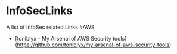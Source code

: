 # InfoSecLinks
A list of InfoSec related Links
#AWS

* [toniblyx - My Arsenal of AWS Security tools] (https://github.com/toniblyx/my-arsenal-of-aws-security-tools)
